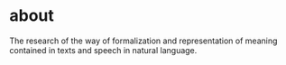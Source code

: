# about
The research of the way of formalization and representation of meaning contained in texts and speech in natural language.
